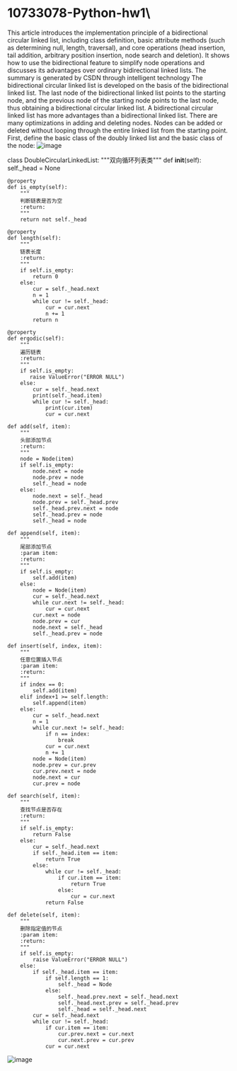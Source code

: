 # 10733078-Python-hw1\
This article introduces the implementation principle of a bidirectional circular linked list, including class definition, basic attribute methods (such as determining null, length, traversal), and core operations (head insertion, tail addition, arbitrary position insertion, node search and deletion). It shows how to use the bidirectional feature to simplify node operations and discusses its advantages over ordinary bidirectional linked lists.
The summary is generated by CSDN through intelligent technology
The bidirectional circular linked list is developed on the basis of the bidirectional linked list. The last node of the bidirectional linked list points to the starting node, and the previous node of the starting node points to the last node, thus obtaining a bidirectional circular linked list.
A bidirectional circular linked list has more advantages than a bidirectional linked list. There are many optimizations in adding and deleting nodes. Nodes can be added or deleted without looping through the entire linked list from the starting point.
First, define the basic class of the doubly linked list and the basic class of the node: 
 ![image](https://github.com/user-attachments/assets/21f6f0ec-99fc-47f0-a498-339205fab86e)

class DoubleCircularLinkedList:
    """双向循环列表类"""
    def __init__(self):
        self._head = None
 
    @property
    def is_empty(self):
        """
        判断链表是否为空
        :return:
        """
        return not self._head
 
    @property
    def length(self):
        """
        链表长度
        :return:
        """
        if self.is_empty:
            return 0
        else:
            cur = self._head.next
            n = 1
            while cur != self._head:
                cur = cur.next
                n += 1
            return n
 
    @property
    def ergodic(self):
        """
        遍历链表
        :return:
        """
        if self.is_empty:
           raise ValueError("ERROR NULL")
        else:
            cur = self._head.next
            print(self._head.item)
            while cur != self._head:
                print(cur.item)
                cur = cur.next
 
    def add(self, item):
        """
        头部添加节点
        :return:
        """
        node = Node(item)
        if self.is_empty:
            node.next = node
            node.prev = node
            self._head = node
        else:
            node.next = self._head
            node.prev = self._head.prev
            self._head.prev.next = node
            self._head.prev = node
            self._head = node
 
    def append(self, item):
        """
        尾部添加节点
        :param item:
        :return:
        """
        if self.is_empty:
            self.add(item)
        else:
            node = Node(item)
            cur = self._head.next
            while cur.next != self._head:
                cur = cur.next
            cur.next = node
            node.prev = cur
            node.next = self._head
            self._head.prev = node
 
    def insert(self, index, item):
        """
        任意位置插入节点
        :param item:
        :return:
        """
        if index == 0:
            self.add(item)
        elif index+1 >= self.length:
            self.append(item)
        else:
            cur = self._head.next
            n = 1
            while cur.next != self._head:
                if n == index:
                    break
                cur = cur.next
                n += 1
            node = Node(item)
            node.prev = cur.prev
            cur.prev.next = node
            node.next = cur
            cur.prev = node
 
    def search(self, item):
        """
        查找节点是否存在
        :return:
        """
        if self.is_empty:
            return False
        else:
            cur = self._head.next
            if self._head.item == item:
                return True
            else:
                while cur != self._head:
                    if cur.item == item:
                        return True
                    else:
                        cur = cur.next
                return False
 
    def delete(self, item):
        """
        删除指定值的节点
        :param item:
        :return:
        """
        if self.is_empty:
            raise ValueError("ERROR NULL")
        else:
            if self._head.item == item:
                if self.length == 1:
                    self._head = Node
                else:
                    self._head.prev.next = self._head.next
                    self._head.next.prev = self._head.prev
                    self._head = self._head.next
            cur = self._head.next
            while cur != self._head:
                if cur.item == item:
                    cur.prev.next = cur.next
                    cur.next.prev = cur.prev
                cur = cur.next
 ![image](https://github.com/user-attachments/assets/1c87351a-c647-4525-8377-295caaa0350e)


